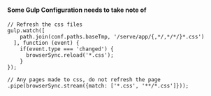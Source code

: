 #### Some Gulp Configuration needs to take note of

```
// Refresh the css files
gulp.watch([
    path.join(conf.paths.baseTmp, '/serve/app/{,*/,*/*/}*.css')
  ], function (event) {
    if(event.type === 'changed') {
      browserSync.reload('*.css');
    }
});
```

```
// Any pages made to css, do not refresh the page
.pipe(browserSync.stream({match: ['*.css', '**/*.css']}));
```